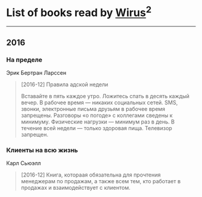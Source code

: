# List of books read by [Wirus](https://www.facebook.com/app_scoped_user_id/1312714775461194/)<sup>2</sup>
---

## 2016

### На пределе
Эрик Бертран Ларссен
> [2016-12] Правила адской недели
> 
> Вставайте в пять каждое утро. Ложитесь спать в десять каждый вечер. В рабочее время — никаких социальных сетей. SMS, звонки, электронные письма друзьям в рабочее время запрещены. Разговоры «о погоде» с коллегами сведены к минимуму. Физические нагрузки — минимум раз в день. В течение всей недели — только здоровая пища. Телевизор запрещен.


### Клиенты на всю жизнь
Карл Сьюэлл
> [2016-12] Книга, котораая обязательна для прочтения менеджерам по продажам, а также всем тем, кто работает в продажах и взаимодействует с клиентом.




